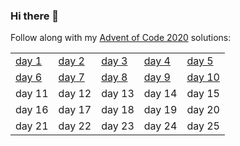 ### Hi there 👋

Follow along with my [Advent of Code 2020](https://adventofcode.com/2020) solutions:

<table>
  <tr><td><a href="https://gist.github.com/Mellen/0f35c287a8eae480a3357cd37e11976e">day 1</a></td><td><a href="https://gist.github.com/Mellen/857a8c4b123888dad40707ca5d7c7718">day 2</></td><td><a href="https://gist.github.com/Mellen/bc5388b96ed3b1dfef3af3c6b4d5138b2">day 3</a></td><td><a href="https://gist.github.com/Mellen/876c8061f83b8f0c1fd14b742dba4d4e">day 4</a></td><td><a href="https://gist.github.com/Mellen/3b2db2540bb6d4e4c1083461d0a22140">day 5</a></td></tr>
    <tr><td><a href="https://gist.github.com/Mellen/0129f54fe5c9559a4e01cd008ff36278">day 6</a></td><td><a href="https://gist.github.com/Mellen/edd62f5310b2576c868f8a1cb366b938">day 7</a></td><td><a href="https://gist.github.com/Mellen/e0f69c71aa55bca63cd2fa53a90254a8">day 8</a></td><td><a href="https://gist.github.com/Mellen/21efb67ce89529e8ce830764c4b18261">day 9</a></td><td><a href="https://gist.github.com/Mellen/32c512f6598ebbf8af033f1326a04de4">day 10</a></td></tr>
  <tr><td>day 11</td><td>day 12</td><td>day 13</td><td>day 14</td><td>day 15</td></tr>
  <tr><td>day 16</td><td>day 17</td><td>day 18</td><td>day 19</td><td>day 20</td></tr>
  <tr><td>day 21</td><td>day 22</td><td>day 23</td><td>day 24</td><td>day 25</td></tr>
</table>

<!--
**Mellen/Mellen** is a ✨ _special_ ✨ repository because its `README.md` (this file) appears on your GitHub profile.

Here are some ideas to get you started:

- 🔭 I’m currently working on ...
- 🌱 I’m currently learning ...
- 👯 I’m looking to collaborate on ...
- 🤔 I’m looking for help with ...
- 💬 Ask me about ...
- 📫 How to reach me: ...
- 😄 Pronouns: ...
- ⚡ Fun fact: ...
-->
